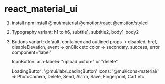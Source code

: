 # react_material_ui

1. install
  npm install @mui/material @emotion/react @emotion/styled
2. Typography
    variant: h1 to h6, subtitle1, subtitle2, body1, body2
3. Buttons
    variant: default, contained and outlined
    props -> disabled, href, disableElevation,
    event -> onClick etc
    color -> secondary, success, error
    component="label"

    IconButton: aria-label=> "upload picture" or "delete"

    LoadingButton: '@mui/lab/LoadingButton'
    Icons: '@mui/icons-material/' => PhotoCamera, Delete, Send, Alarm, Save, Fingerprint, Cart etc